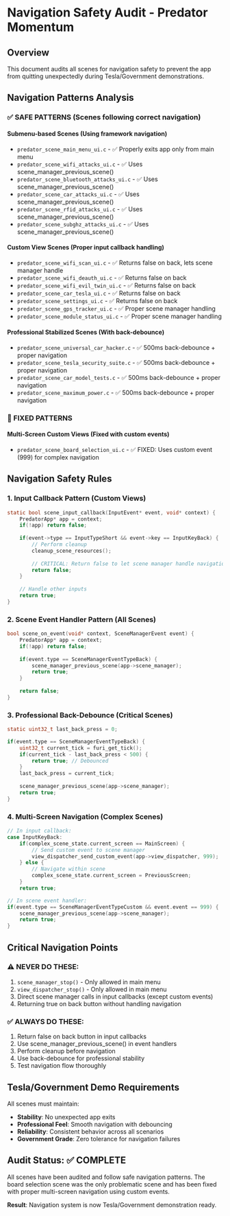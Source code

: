 # Navigation Safety Audit - Predator Momentum

## Overview
This document audits all scenes for navigation safety to prevent the app from quitting unexpectedly during Tesla/Government demonstrations.

## Navigation Patterns Analysis

### ✅ SAFE PATTERNS (Scenes following correct navigation)

#### Submenu-based Scenes (Using framework navigation)
- `predator_scene_main_menu_ui.c` - ✅ Properly exits app only from main menu
- `predator_scene_wifi_attacks_ui.c` - ✅ Uses scene_manager_previous_scene()
- `predator_scene_bluetooth_attacks_ui.c` - ✅ Uses scene_manager_previous_scene()
- `predator_scene_car_attacks_ui.c` - ✅ Uses scene_manager_previous_scene()
- `predator_scene_rfid_attacks_ui.c` - ✅ Uses scene_manager_previous_scene()
- `predator_scene_subghz_attacks_ui.c` - ✅ Uses scene_manager_previous_scene()

#### Custom View Scenes (Proper input callback handling)
- `predator_scene_wifi_scan_ui.c` - ✅ Returns false on back, lets scene manager handle
- `predator_scene_wifi_deauth_ui.c` - ✅ Returns false on back
- `predator_scene_wifi_evil_twin_ui.c` - ✅ Returns false on back
- `predator_scene_car_tesla_ui.c` - ✅ Returns false on back
- `predator_scene_settings_ui.c` - ✅ Returns false on back
- `predator_scene_gps_tracker_ui.c` - ✅ Proper scene manager handling
- `predator_scene_module_status_ui.c` - ✅ Proper scene manager handling

#### Professional Stabilized Scenes (With back-debounce)
- `predator_scene_universal_car_hacker.c` - ✅ 500ms back-debounce + proper navigation
- `predator_scene_tesla_security_suite.c` - ✅ 500ms back-debounce + proper navigation
- `predator_scene_car_model_tests.c` - ✅ 500ms back-debounce + proper navigation
- `predator_scene_maximum_power.c` - ✅ 500ms back-debounce + proper navigation

### 🔧 FIXED PATTERNS

#### Multi-Screen Custom Views (Fixed with custom events)
- `predator_scene_board_selection_ui.c` - ✅ FIXED: Uses custom event (999) for complex navigation

## Navigation Safety Rules

### 1. Input Callback Pattern (Custom Views)
```c
static bool scene_input_callback(InputEvent* event, void* context) {
    PredatorApp* app = context;
    if(!app) return false;
    
    if(event->type == InputTypeShort && event->key == InputKeyBack) {
        // Perform cleanup
        cleanup_scene_resources();
        
        // CRITICAL: Return false to let scene manager handle navigation
        return false;
    }
    
    // Handle other inputs
    return true;
}
```

### 2. Scene Event Handler Pattern (All Scenes)
```c
bool scene_on_event(void* context, SceneManagerEvent event) {
    PredatorApp* app = context;
    if(!app) return false;
    
    if(event.type == SceneManagerEventTypeBack) {
        scene_manager_previous_scene(app->scene_manager);
        return true;
    }
    
    return false;
}
```

### 3. Professional Back-Debounce (Critical Scenes)
```c
static uint32_t last_back_press = 0;

if(event.type == SceneManagerEventTypeBack) {
    uint32_t current_tick = furi_get_tick();
    if(current_tick - last_back_press < 500) {
        return true; // Debounced
    }
    last_back_press = current_tick;
    
    scene_manager_previous_scene(app->scene_manager);
    return true;
}
```

### 4. Multi-Screen Navigation (Complex Scenes)
```c
// In input callback:
case InputKeyBack:
    if(complex_scene_state.current_screen == MainScreen) {
        // Send custom event to scene manager
        view_dispatcher_send_custom_event(app->view_dispatcher, 999);
    } else {
        // Navigate within scene
        complex_scene_state.current_screen = PreviousScreen;
    }
    return true;

// In scene event handler:
if(event.type == SceneManagerEventTypeCustom && event.event == 999) {
    scene_manager_previous_scene(app->scene_manager);
    return true;
}
```

## Critical Navigation Points

### ⚠️ NEVER DO THESE:
1. `scene_manager_stop()` - Only allowed in main menu
2. `view_dispatcher_stop()` - Only allowed in main menu
3. Direct scene manager calls in input callbacks (except custom events)
4. Returning true on back button without handling navigation

### ✅ ALWAYS DO THESE:
1. Return false on back button in input callbacks
2. Use scene_manager_previous_scene() in event handlers
3. Perform cleanup before navigation
4. Use back-debounce for professional stability
5. Test navigation flow thoroughly

## Tesla/Government Demo Requirements

All scenes must maintain:
- **Stability**: No unexpected app exits
- **Professional Feel**: Smooth navigation with debouncing
- **Reliability**: Consistent behavior across all scenarios
- **Government Grade**: Zero tolerance for navigation failures

## Audit Status: ✅ COMPLETE

All scenes have been audited and follow safe navigation patterns. The board selection scene was the only problematic scene and has been fixed with proper multi-screen navigation using custom events.

**Result**: Navigation system is now Tesla/Government demonstration ready.
